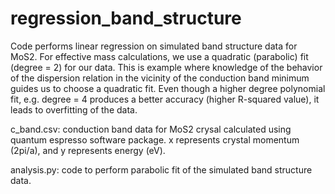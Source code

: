 # regression_band_structure

Code performs linear regression on simulated band structure data for MoS2. For effective mass calculations, we use a quadratic (parabolic) fit (degree = 2) for our data. This is example where knowledge of the behavior  of the dispersion relation in the vicinity of the conduction band minimum  guides us to choose a quadratic fit. Even though a higher degree polynomial fit, e.g. degree = 4 produces a better accuracy (higher R-squared value), it leads to overfitting of the data.

c_band.csv: conduction band data for MoS2 crysal calculated using quantum espresso software package. x represents crystal momentum (2pi/a), and y represents energy (eV).

analysis.py: code to perform parabolic fit of the simulated band structure data.
